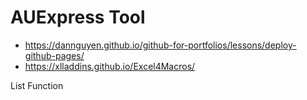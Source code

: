 # AUExpress Tool

- https://dannguyen.github.io/github-for-portfolios/lessons/deploy-github-pages/
- https://xlladdins.github.io/Excel4Macros/

List Function
